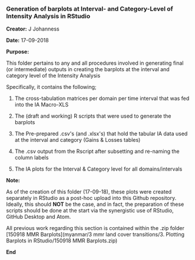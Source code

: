 ### Generation of barplots at Interval- and Category-Level of Intensity Analysis in RStudio

**Creator:** J Johanness

**Date:** 17-09-2018

**Purpose:**

This folder pertains to any and all procedures involved in generating final (or intermediate) outputs in creating the barplots at the interval and category level of the Intensity Analysis

Specifically, it contains the following;

1. The cross-tabulation matrices per domain per time interval that was fed into the IA Macro-XLS

2. The (draft and working) R scripts that were used to generate the barplots

3. The Pre-prepared .csv's (and .xlsx's) that hold the tabular IA data used at the interval and category (Gains & Losses tables)

4. The .csv output from the Rscript after subsetting and re-naming the column labels

5. The IA plots for the Interval & Category level for all domains/intervals

**Note:** 

As of the creation of this folder (17-09-18), these plots were created separately in RStudio as a post-hoc upload into this Github repository. Ideally, this should **NOT** be the case, and in fact, the preparation of these scripts should be done at the start via the synergistic use of RStudio, GitHub Desktop and Atom. 

All previous work regarding this section is contained within the .zip folder [150918 MMR Barplots](myanmar/3 mmr land cover transitions/3. Plotting Barplots in RStudio/150918 MMR Barplots.zip)

**End**
